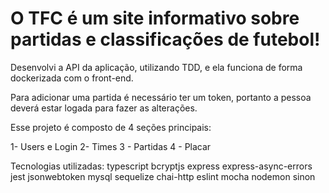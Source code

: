 <h1><b>O TFC é um site informativo sobre partidas e classificações de futebol!</h1></b>

Desenvolvi a API da aplicação, utilizando TDD, e ela funciona de forma dockerizada com o front-end.

Para adicionar uma partida é necessário ter um token, portanto a pessoa deverá estar logada para fazer as alterações. 

Esse projeto é composto de 4 seções principais:

1- Users e Login
2- Times
3 - Partidas
4 - Placar

Tecnologias utilizadas:
    typescript
    bcryptjs
    express
    express-async-errors
    jest
    jsonwebtoken
    mysql
    sequelize
    chai-http
    eslint
    mocha
    nodemon
    sinon
